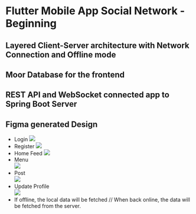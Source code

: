 # Flutter Mobile App Social Network - Beginning
## Layered Client-Server architecture with Network Connection and Offline mode
## Moor Database for the frontend
## REST API and WebSocket connected app to Spring Boot Server
## Figma generated Design

<ul>
<li>
      <a> 
	      Login
        <img src="https://user-images.githubusercontent.com/57533863/157675231-0b6371d9-9774-484d-b66e-e63eef11acbf.png">
      </a>
</li>

<li>
      <a> 
	      Register
        <img src="https://user-images.githubusercontent.com/57533863/157675315-ffa927f6-0346-4909-a629-46c8474fea68.png">
      </a>
</li>
	
<li>
      <a> 
	      Home Feed
        <img src="https://user-images.githubusercontent.com/57533863/157675394-e1327d6e-4197-40fb-9b3f-d6d41a844d94.png">
      </a>
</li>
	
<li>
      <a> 
	      Menu<br>
        <img src="https://user-images.githubusercontent.com/57533863/157675485-4a648741-2550-456e-99c9-61c2e1490806.png">
      </a>
</li>
	
<li>
      <a> 
	      Post<br>
        <img src="https://user-images.githubusercontent.com/57533863/157675557-96d95221-2fbc-491c-aa86-61f278a04c01.png">
      </a>
</li>
	
<li>
      <a> 
	      Update Profile<br>
        <img src="https://user-images.githubusercontent.com/57533863/157675678-97e7de08-b94d-42ef-9fa4-ed6e01b51bea.png">
      </a>
</li>
  
<li>
      <a> 
	If offline, the local data will be fetched // When back online, the data will be fetched from the server.
      </a>
</li>
</ul>
